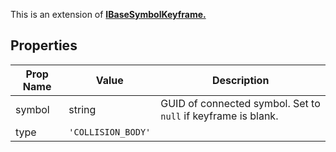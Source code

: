 This is an extension of **[IBaseSymbolKeyframe.](/Documentation/Interfaces/IBaseSymbolKeyframe.md)**

## Properties

| Prop Name | Value | Description |
| --------------------- | ------ | ------------------- |
| symbol | string | GUID of connected symbol. Set to `null` if keyframe is blank. |
| type | `'COLLISION_BODY'` | |
